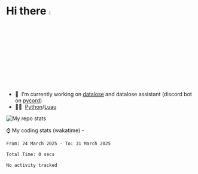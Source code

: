 # Hi there <img src="https://media.giphy.com/media/hvRJCLFzcasrR4ia7z/giphy.gif" width="5%"></a>
- 🥽 &nbsp;I’m currently working on [datalose](https://www.roblox.com/games/16971245917) and datalose assistant (discord bot on [pycord](https://github.com/Pycord-Development/pycord))
- 👨‍💻 &nbsp;[Python](https://python.org)/[Luau](https://luau.org)

<img alt="My repo stats" src="https://github-readme-stats.vercel.app/api?username=FrostX-Official&show_icons=true&theme=radical">

⌚ My coding stats (wakatime) -

<!--START_SECTION:waka-->

```txt
From: 24 March 2025 - To: 31 March 2025

Total Time: 0 secs

No activity tracked
```

<!--END_SECTION:waka-->
